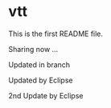 # vtt

This is the first README file. 

Sharing now ...

Updated in branch

Updated by Eclipse

2nd Update by Eclipse

